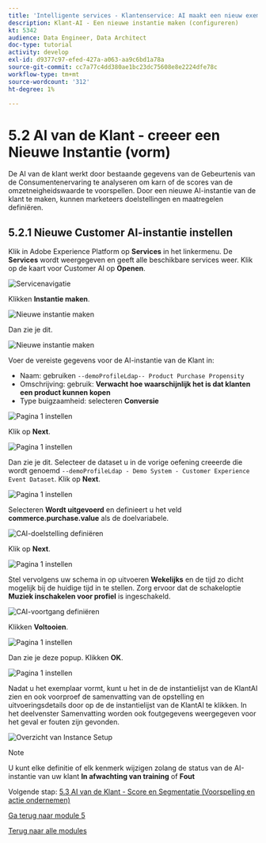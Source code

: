 ```yaml
---
title: 'Intelligente services - Klantenservice: AI maakt een nieuw exemplaar (configureren)'
description: Klant-AI - Een nieuwe instantie maken (configureren)
kt: 5342
audience: Data Engineer, Data Architect
doc-type: tutorial
activity: develop
exl-id: d9377c97-efed-427a-a063-aa9c6bd1a78a
source-git-commit: cc7a77c4dd380ae1bc23dc75608e8e2224dfe78c
workflow-type: tm+mt
source-wordcount: '312'
ht-degree: 1%

---
```


# 5.2 AI van de Klant - creeer een Nieuwe Instantie (vorm)

De AI van de klant werkt door bestaande gegevens van de Gebeurtenis van de Consumentenervaring te analyseren om karn of de scores van de omzetneigheidswaarde te voorspellen. Door een nieuwe AI-instantie van de klant te maken, kunnen marketeers doelstellingen en maatregelen definiëren.

## 5.2.1 Nieuwe Customer AI-instantie instellen

Klik in Adobe Experience Platform op **Services** in het linkermenu. De **Services** wordt weergegeven en geeft alle beschikbare services weer. Klik op de kaart voor Customer AI op **Openen**.

![Servicenavigatie](./images/navigatetoservice.png)

Klikken **Instantie maken**.

![Nieuwe instantie maken](./images/createnewinstance.png)

Dan zie je dit.

![Nieuwe instantie maken](./images/custai1.png)

Voer de vereiste gegevens voor de AI-instantie van de Klant in:

- Naam: gebruiken `--demoProfileLdap-- Product Purchase Propensity`
- Omschrijving: gebruik: **Verwacht hoe waarschijnlijk het is dat klanten een product kunnen kopen**
- Type buigzaamheid: selecteren **Conversie**

![Pagina 1 instellen](./images/setuppage1.png)

Klik op **Next**.

![Pagina 1 instellen](./images/next.png)

Dan zie je dit. Selecteer de dataset u in de vorige oefening creeerde die wordt genoemd `--demoProfileLdap - Demo System - Customer Experience Event Dataset`. Klik op **Next**.

![Pagina 1 instellen](./images/custai2.png)

Selecteren **Wordt uitgevoerd** en definieert u het veld **commerce.purchase.value** als de doelvariabele.

![CAI-doelstelling definiëren](./images/caidefinegoal.png)

Klik op **Next**.

![Pagina 1 instellen](./images/next.png)

Stel vervolgens uw schema in op uitvoeren **Wekelijks** en de tijd zo dicht mogelijk bij de huidige tijd in te stellen. Zorg ervoor dat de schakeloptie **Muziek inschakelen voor profiel** is ingeschakeld.

![CAI-voortgang definiëren](./images/caiadvancepage.png)

Klikken **Voltooien**.

![Pagina 1 instellen](./images/finish.png)

Dan zie je deze popup. Klikken **OK**.

![Pagina 1 instellen](./images/finish1.png)

Nadat u het exemplaar vormt, kunt u het in de de instantielijst van de KlantAI zien en ook voorproef de samenvatting van de opstelling en uitvoeringsdetails door op de de instantielijst van de KlantAI te klikken. In het deelvenster Samenvatting worden ook foutgegevens weergegeven voor het geval er fouten zijn gevonden.

![Overzicht van Instance Setup](./images/caiinstancesummary.png)

>[!NOTE]
>
>U kunt elke definitie of elk kenmerk wijzigen zolang de status van de AI-instantie van uw klant **In afwachting van training** of **Fout**

Volgende stap: [5.3 AI van de Klant - Score en Segmentatie (Voorspelling en actie ondernemen)](./ex3.md)

[Ga terug naar module 5](./intelligent-services.md)

[Terug naar alle modules](./../../overview.md)
